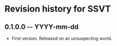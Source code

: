 # Revision history for SSVT

## 0.1.0.0 -- YYYY-mm-dd

* First version. Released on an unsuspecting world.

